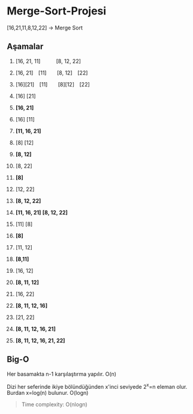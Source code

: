 Merge-Sort-Projesi
====================
[16,21,11,8,12,22] -> Merge Sort

## Aşamalar
1. [16, 21, 11]&emsp;&emsp;&emsp;[8, 12, 22]
2. [16, 21]&emsp;[11]&emsp;&emsp;[8, 12]&emsp;[22]
3. [16][21]&emsp;[11]&emsp;&emsp;[8][12]&emsp;[22] 

4. [16] [21]
5. **[16, 21]**
6. [16] [11]
7. **[11, 16, 21]**

8. [8] [12]
9. **[8, 12]**
10. [8, 22]
11. **[8]**
12. [12, 22]
13. **[8, 12, 22]**

14. **[11, 16, 21]** **[8, 12, 22]**

16. [11] [8]
17. **[8]**
18. [11, 12]
19. **[8,11]**
20. [16, 12]
21. **[8, 11, 12]**
22. [16, 22]
23. **[8, 11, 12, 16]**
24. [21, 22]
25. **[8, 11, 12, 16, 21]**
26. **[8, 11, 12, 16, 21, 22]**

## Big-O
Her basamakta n-1 karşılaştırma yapılır. O(n)

Dizi her seferinde ikiye bölündüğünden x'inci seviyede 2<sup>x</sup>=n eleman olur. Burdan x=log(n) bulunur. O(logn)
> Time complexity: O(nlogn)
